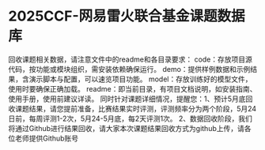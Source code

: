 # 2025CCF-网易雷火联合基金课题数据库
回收课题相关数据，请注意文件中的readme和各目录要求：
code：存放项目源代码，按功能或模块组织，需安装依赖确保运行。
demo：提供样例数据和示例结果，含演示脚本与配置，可以速览项目功能。
model：存放训练好的模型文件，使用时要确保正确加载。
readme：即当前目录，有项目文档说明，如安装指南、使用手册，使用前建议详读。
同时针对课题详细情况，提醒您：​
1、预计5月底回收课题结果，请您提前准备，比赛结果实时评测，评测频率分为两个阶段，5月24日前，每周评测1-2次，5月24-5月底，每2天评测1次。
2、数据回收阶段，我们将通过Github进行结果回收，请大家本次课题结果回收方式为github上传，请各位老师提供Github账号
